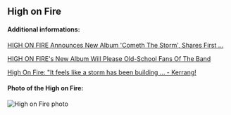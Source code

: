 ## High on Fire
#### Additional informations:
[HIGH ON FIRE Announces New Album 'Cometh The Storm', Shares First ...](https://blabbermouth.net/news/high-on-fire-announces-new-album-cometh-the-storm-shares-first-single-burning-down)

[HIGH ON FIRE's New Album Will Please Old-School Fans Of The Band](https://metalinjection.net/upcoming-releases/high-on-fires-new-album-will-please-old-school-fans-of-the-band)

[High On Fire: "It feels like a storm has been building ... - Kerrang!](https://www.kerrang.com/high-on-fire-the-coming-storm-first-look-matt-pike)

#### Photo of the High on Fire:
![High on Fire photo](https:https://southernlord.com/media/2018/01/high_on_fire.jpg)

